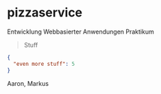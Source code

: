 # pizzaservice
Entwicklung Webbasierter Anwendungen Praktikum

> Stuff

```json
{
  "even more stuff": 5
}
```

Aaron, Markus
